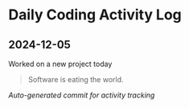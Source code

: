 # Daily Coding Activity Log

## 2024-12-05

Worked on a new project today

> Software is eating the world.

*Auto-generated commit for activity tracking*
